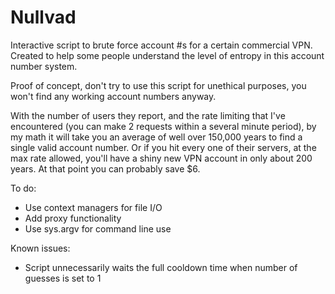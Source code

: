 # Nullvad
Interactive script to brute force account #s for a certain commercial VPN. Created to help some people understand the level of entropy in this account number system.

Proof of concept, don't try to use this script for unethical purposes, you won't find any working account numbers anyway.

With the number of users they report, and the rate limiting that I've encountered (you can make 2 requests within a several minute period), by my math it will take you an average of well over 150,000 years to find a single valid account number. Or if you hit every one of their servers, at the max rate allowed, you'll have a shiny new VPN account in only about 200 years. At that point you can probably save $6.

To do:

- Use context managers for file I/O
- Add proxy functionality
- Use sys.argv for command line use

Known issues:

- Script unnecessarily waits the full cooldown time when number of guesses is set to 1
